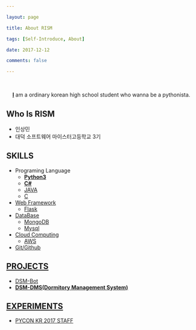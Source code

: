 ```yaml
---

layout: page

title: About RISM

tags: [Self-Introduce, About]

date: 2017-12-12

comments: false

---
```


​    

<center><a href="https://github.com/RISMME"><b>I</b></a> am a ordinary korean high school student who wanna be a pythonista.</center>

## Who Is RISM

* 인상민
* 대덕 소프트웨어 마이스터고등학교 3기

## SKILLS

* Programing Language
  * <a href="https://github.com/RISMME/TIL_Python3"><b>Python3</b>
  * <a href="https://github.com/RISMME/TIL_CSharp"><b>C# </b>
  * JAVA
  * C
* Web Framework
  * Flask
* DataBase
  * MongoDB
  * Mysql
* Cloud Computing
  * AWS
* Git/Github



## PROJECTS

* DSM-Bot
* <a href="https://github.com/DSM-DMS/Project-DMS-Web_Server"><b>DSM-DMS(Dormitory Management System)</b>



## EXPERIMENTS

* PYCON KR 2017 STAFF
